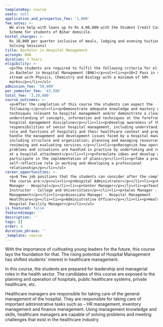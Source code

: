 ```yaml
---
templateKey: course
seats: null
application_and_prospectus_fee: '1,000'
fee_notes: >-
  We also help with loans up to Rs 4,00,000 with the Student Credit Card (DRCC)
  Scheme for students of Bihar domicile.
hostel_charges: >-
  Rs 10,000 per quarter inclusive of meals, lodging and evening tuition (Doubt
  Solving Sessions)
title: Bachelor in Hospital Management
acronym: BHA
duration: 3 Years
eligibility: >-
  <p>The students are required to fulfil the following criteria for eligibility
  in Bachelor in Hospital Management (BHA)</p><ul><li><p>10+2 Pass in science
  stream with Physics, Chemistry and Biology with a minimum of 50%
  marks</p></li></ul>
admission_fee: '58,000'
per_semester_fee: '43,500'
total_fee: '3,20,000'
course_outcomes: >-
  <p>After the completion of this course the students can expect the
  following:</p><ul><li><p>Demonstrate adequate knowledge and mastery of
  techniques relevant to hospital management and/or demonstrate a clear
  understanding of concepts, information and techniques at the forefront of the
  hospital management discipline</p></li><li><p>Develop awareness of the
  responsibilities of senior hospital management, including understanding the
  role and functions of hospitals and their healthcare context and prepare to
  handle the management and development issues faced by a hospital manager,
  including structure and organization; planning and managing resources, and
  reviewing and evaluating services.</p></li><li><p>Recognize how operational
  problems and situations are handled in practice by undertaking and reporting
  at a hospital attachment</p></li><li><p>Formulate ideas and develop and
  participate in the implementation of plans</p></li><li><p>Take a proactive and
  self-reflective role in working and developing a professional
  relationship</p></li></ul>
career_opportunities: >-
  <p>A few job positions that the students can consider after the completion of
  the course are:</p><ul><li><p>Hospital Administrator</p></li><li><p>Floor
  Manager - Hospital</p></li><li><p>Center Manager</p></li><li><p>Teacher or
  Instructor - College and Universities</p></li><li><p>Sales Manager - Hospital
  Management</p></li><li><p>Associate Manager - Hospital Management
  Healthcare</p></li><li><p>Administrative Officer</p></li><li><p>Healthcare and
  Hospital Facility Manager</p></li></ul>
is_featured: false
featuredimage: ''
description: ''
tags: []
order: 4
duration_phrase: ''
_template: course
---
```



With the importance of cultivating young leaders for the future, this course lays the foundation for that. The rising potential of Hospital Management has shifted students' interest in healthcare management. 

In this course, the students are prepared for leadership and managerial roles in the health sector. The candidates of this course are exposed to the planning and operation of hospitals, public healthcare systems, private healthcare, etc. 

Healthcare managers are responsible for taking care of the general management of the hospital. They are responsible for taking care of important administrative tasks such as – HR management, inventory management and finance management. Using management knowledge and skills, healthcare managers are capable of solving problems and meeting challenges that exist in the healthcare industry.
